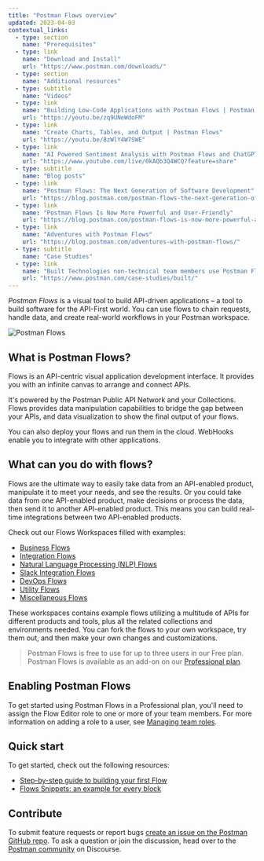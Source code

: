 ```yaml
---
title: "Postman Flows overview"
updated: 2023-04-03
contextual_links:
  - type: section
    name: "Prerequisites"
  - type: link
    name: "Download and Install"
    url: "https://www.postman.com/downloads/"
  - type: section
    name: "Additional resources"
  - type: subtitle
    name: "Videos"
  - type: link
    name: "Building Low-Code Applications with Postman Flows | Postman Intergalactic"
    url: "https://youtu.be/zq9UNeWdoFM"
  - type: link
    name: "Create Charts, Tables, and Output | Postman Flows"
    url: "https://youtu.be/8zWlY4W7SWE"
  - type: link
    name: "AI Powered Sentiment Analysis with Postman Flows and ChatGPT"
    url: "https://www.youtube.com/live/0kAQb3Q4WCQ?feature=share"
  - type: subtitle
    name: "Blog posts"
  - type: link
    name: "Postman Flows: The Next Generation of Software Development"
    url: "https://blog.postman.com/postman-flows-the-next-generation-of-software-development/"
  - type: link
    name: "Postman Flows Is Now More Powerful and User-Friendly"
    url: "https://blog.postman.com/postman-flows-is-now-more-powerful-and-user-friendly/"
  - type: link
    name: "Adventures with Postman Flows"
    url: "https://blog.postman.com/adventures-with-postman-flows/"
  - type: subtitle
    name: "Case Studies"
  - type: link
    name: "Built Technologies non-technical team members use Postman Flows"
    url: "https://www.postman.com/case-studies/built/"
---
```


_Postman Flows_ is a visual tool to build API-driven applications – a tool to build software for the API-First world. You can use flows to chain requests, handle data, and create real-world workflows in your Postman workspace.

![Postman Flows](https://assets.postman.com/postman-docs/postman-flows-overview.gif)

## What is Postman Flows?

Flows is an API-centric visual application development interface. It provides you with an infinite canvas to arrange and connect APIs.

It's powered by the Postman Public API Network and your Collections. Flows provides data manipulation capabilities to bridge the gap between your APIs, and data visualization to show the final output of your flows.

You can also deploy your flows and run them in the cloud. WebHooks enable you to integrate with other applications.

## What can you do with flows?

Flows are the ultimate way to easily take data from an API-enabled product, manipulate it to meet your needs, and see the results. Or you could take data from one API-enabled product, make decisions or process the data, then send it to another API-enabled product. This means you can build real-time integrations between two API-enabled products.

Check out our Flows Workspaces filled with examples:

* [Business Flows](https://www.postman.com/postman/workspace/business-flows)
* [Integration Flows](https://www.postman.com/postman/workspace/integration-flows)
* [Natural Language Processing (NLP) Flows](https://www.postman.com/postman/workspace/natural-language-processing-nlp-flows)
* [Slack Integration Flows](https://www.postman.com/postman/workspace/slack-integration-flows)
* [DevOps Flows](https://www.postman.com/postman/workspace/devops-flows)
* [Utility Flows](https://www.postman.com/postman/workspace/utility-flows)
* [Miscellaneous Flows](https://www.postman.com/postman/workspace/miscellaneous-flows)

These workspaces contains example flows utilizing a multitude of APIs for different products and tools, plus all the related collections and environments needed. You can fork the flows to your own workspace, try them out, and then make your own changes and customizations.

> Postman Flows is free to use for up to three users in our Free plan. Postman Flows is available as an add-on on our [Professional plan](https://www.postman.com/pricing/).

## Enabling Postman Flows

To get started using Postman Flows in a Professional plan, you'll need to assign the Flow Editor role to one or more of your team members. For more information on adding a role to a user, see [Managing team roles](/docs/administration/managing-your-team/managing-your-team/#managing-team-roles).

## Quick start

To get started, check out the following resources:

* [Step-by-step guide to building your first Flow](/docs/postman-flows/tutorials/building-your-first-flow/)
* [Flows Snippets: an example for every block](https://www.postman.com/postman/workspace/flows-snippets)

## Contribute

To submit feature requests or report bugs [create an issue on the Postman GitHub repo](https://github.com/postmanlabs/postman-app-support/issues). To ask a question or join the discussion, head over to the [Postman community](https://community.postman.com/) on Discourse.
